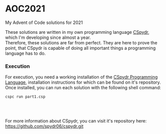 # AOC2021
My Advent of Code solutions for 2021

These solutions are written in my own programming language [CSpydr](https://github.com/spydr06/cspydr.git), which I'm developing since almost a year.
<br/>
Therefore, these solutions are far from perfect. They are here to prove the point, that CSpydr is capable of doing all important things a programming language has to do.

### Execution
For execution, you need a working installation of the [CSpydr Programming Language](https://github.com/spydr06/cspydr.git), installation instructions for which can be found on it's repository. Once installed, you can run each solution with the following shell command:

```
cspc run part1.csp
```

<br/>
<br/>

For more information about CSpydr, you can visit it's repository here: https://github.com/spydr06/cspydr.git
